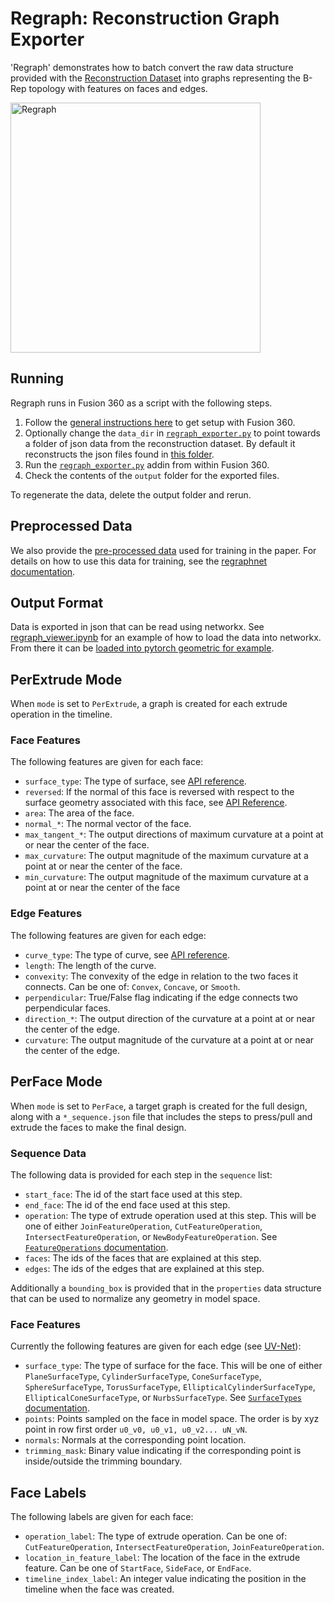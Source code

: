 # Regraph: Reconstruction Graph Exporter
'Regraph' demonstrates how to batch convert the raw data structure provided with the [Reconstruction Dataset](../../docs/reconstruction.md) into graphs representing the B-Rep topology with features on faces and edges. 

<img src="https://i.gyazo.com/2e3ad713965f5dea85ccaa6681fe7886.png" width="400" alt="Regraph">

## Running
Regraph runs in Fusion 360 as a script with the following steps.
1. Follow the [general instructions here](../) to get setup with Fusion 360.
2. Optionally change the `data_dir` in [`regraph_exporter.py`](regraph_exporter.py) to point towards a folder of json data from the reconstruction dataset. By default it reconstructs the json files found in [this folder](../testdata).
3. Run the [`regraph_exporter.py`](regraph_exporter.py) addin from within Fusion 360.
4. Check the contents of the `output` folder for the exported files.

To regenerate the data, delete the output folder and rerun.

## Preprocessed Data
We also provide the [pre-processed data](https://fusion-360-gallery-dataset.s3-us-west-2.amazonaws.com/reconstruction/r1.0.0/regraph_05.zip) used for training in the paper. For details on how to use this data for training, see the [regraphnet documentation](../regraphnet).

## Output Format
Data is exported in json that can be read using networkx. See [regraph_viewer.ipynb](regraph_viewer.ipynb) for an example of how to load the data into networkx. From there it can be [loaded into pytorch geometric for example](https://pytorch-geometric.readthedocs.io/en/latest/modules/utils.html#torch_geometric.utils.from_networkx). 

## PerExtrude Mode
When `mode` is set to `PerExtrude`, a graph is created for each extrude operation in the timeline.

### Face Features
The following features are given for each face:
- `surface_type`: The type of surface, see [API reference](https://help.autodesk.com/cloudhelp/ENU/Fusion-360-API/files/SurfaceTypes.htm).
- `reversed`: If the normal of this face is reversed with respect to the surface geometry associated with this face, see [API Reference](http://help.autodesk.com/view/fusion360/ENU/?guid=GUID-54B1FCE4-25BB-4C37-BF2A-A984739B13E1).
- `area`: The area of the face.
- `normal_*`: The normal vector of the face.
- `max_tangent_*`: The output directions of maximum curvature at a point at or near the center of the face.
- `max_curvature`: The output magnitude of the maximum curvature at a point at or near the center of the face.
- `min_curvature`: The output magnitude of the maximum curvature at a point at or near the center of the face

### Edge Features
The following features are given for each edge:
- `curve_type`: The type of curve, see [API reference](https://help.autodesk.com/cloudhelp/ENU/Fusion-360-API/files/Curve3DTypes.htm).
- `length`: The length of the curve.
- `convexity`: The convexity of the edge in relation to the two faces it connects. Can be one of: `Convex`, `Concave`, or `Smooth`.
- `perpendicular`: True/False flag indicating if the edge connects two perpendicular faces.
- `direction_*`: The output direction of the curvature at a point at or near the center of the edge.
- `curvature`: The output magnitude of the curvature at a point at or near the center of the edge.


## PerFace Mode
When `mode` is set to `PerFace`, a target graph is created for the full design, along with a `*_sequence.json` file that includes the steps to press/pull and extrude the faces to make the final design.

### Sequence Data
The following data is provided for each step in the `sequence` list:
- `start_face`: The id of the start face used at this step.
- `end_face`: The id of the end face used at this step.
- `operation`: The type of extrude operation used at this step. This will be one of either `JoinFeatureOperation`, `CutFeatureOperation`, `IntersectFeatureOperation`, or `NewBodyFeatureOperation`. See [`FeatureOperations` documentation](http://help.autodesk.com/cloudhelp/ENU/Fusion-360-API/files/FeatureOperations.htm).
- `faces`: The ids of the faces that are explained at this step.
- `edges`: The ids of the edges that are explained at this step.

Additionally a `bounding_box` is provided that in the `properties` data structure that can be used to normalize any geometry in model space.

### Face Features
Currently the following features are given for each edge (see [UV-Net](https://arxiv.org/abs/2006.10211)):
- `surface_type`: The type of surface for the face. This will be one of either `PlaneSurfaceType`, `CylinderSurfaceType`, `ConeSurfaceType`, `SphereSurfaceType`, `TorusSurfaceType`, `EllipticalCylinderSurfaceType`, `EllipticalConeSurfaceType`, or `NurbsSurfaceType`. See [`SurfaceTypes` documentation](http://help.autodesk.com/cloudhelp/ENU/Fusion-360-API/files/SurfaceTypes.htm).
- `points`: Points sampled on the face in model space. The order is by xyz point in row first order `u0_v0, u0_v1, u0_v2... uN_vN`.
- `normals`: Normals at the corresponding point location.
- `trimming_mask`: Binary value indicating if the corresponding point is inside/outside the trimming boundary.

## Face Labels
The following labels are given for each face:
- `operation_label`: The type of extrude operation. Can be one of: `CutFeatureOperation`, `IntersectFeatureOperation`, `JoinFeatureOperation`.
- `location_in_feature_label`: The location of the face in the extrude feature. Can be one of `StartFace`, `SideFace`, or `EndFace`.
- `timeline_index_label`: An integer value indicating the position in the timeline when the face was created.